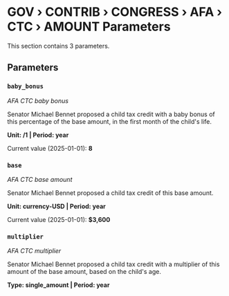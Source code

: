 # GOV › CONTRIB › CONGRESS › AFA › CTC › AMOUNT Parameters

This section contains 3 parameters.

## Parameters

### `baby_bonus`
*AFA CTC baby bonus*

Senator Michael Bennet proposed a child tax credit with a baby bonus of this percentage of the base amount, in the first month of the child's life.

**Unit: /1 | Period: year**

Current value (2025-01-01): **8**


### `base`
*AFA CTC base amount*

Senator Michael Bennet proposed a child tax credit of this base amount.

**Unit: currency-USD | Period: year**

Current value (2025-01-01): **$3,600**


### `multiplier`
*AFA CTC multiplier*

Senator Michael Bennet proposed a child tax credit with a multiplier of this amount of the base amount, based on the child's age.

**Type: single_amount | Period: year**

